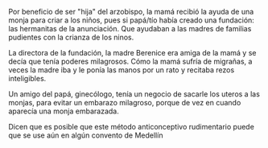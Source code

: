 Por beneficio de ser "hija" del arzobispo, la mamá recibió la ayuda de una monja para criar a los niños, pues si papá/tío había creado una fundación: las hermanitas de la anunciación. Que ayudaban a las madres de familias pudientes con la crianza de los ninos.

La directora de la fundación, la madre Berenice era amiga de la mamá y se decía que tenía poderes milagrosos. Cómo la mamá sufría de migrañas, a veces la madre iba y le ponía las manos por un rato y recitaba rezos inteligibles.

Un amigo del papá, ginecólogo, tenía un negocio de sacarle los uteros a las monjas, para evitar un embarazo milagroso, porque de vez en cuando aparecía una monja embarazada.

Dicen que es posible que este método anticonceptivo rudimentario puede que se use aún en algún convento de Medellín
